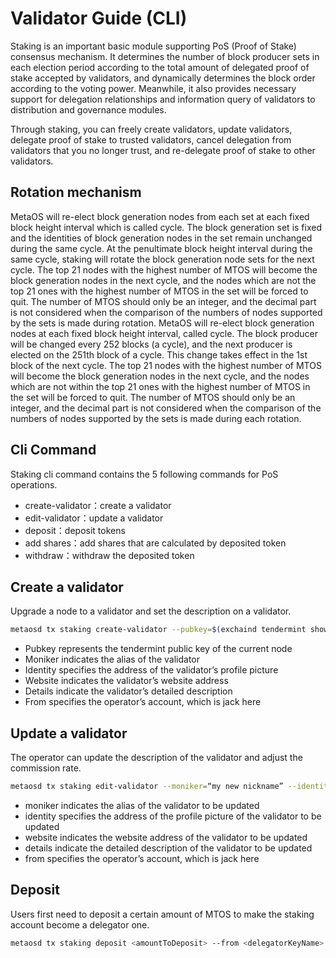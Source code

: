 # Validator Guide (CLI)

Staking is an important basic module supporting PoS (Proof of Stake) consensus mechanism. It determines the number of block producer sets in each election period according to the total amount of delegated proof of stake accepted by validators, and dynamically determines the block order according to the voting power. Meanwhile, it also provides necessary support for delegation relationships and information query of validators to distribution and governance modules.

Through staking, you can freely create validators, update validators, delegate proof of stake to trusted validators, cancel delegation from validators that you no longer trust, and re-delegate proof of stake to other validators.

## Rotation mechanism

MetaOS will re-elect block generation nodes from each set at each fixed block height interval which is called cycle. The block generation set is fixed and the identities of block generation nodes in the set remain unchanged during the same cycle. At the penultimate block height interval during the same cycle, staking will rotate the block generation node sets for the next cycle. The top 21 nodes with the highest number of MTOS will become the block generation nodes in the next cycle, and the nodes which are not the top 21 ones with the highest number of MTOS in the set will be forced to quit. The number of MTOS should only be an integer, and the decimal part is not considered when the comparison of the numbers of nodes supported by the sets is made during rotation. MetaOS will re-elect block generation nodes at each fixed block height interval, called cycle. The block producer will be changed every 252 blocks (a cycle), and the next producer is elected on the 251th block of a cycle. This change takes effect in the 1st block of the next cycle. The top 21 nodes with the highest number of MTOS will become the block generation nodes in the next cycle, and the nodes which are not within the top 21 ones with the highest number of MTOS in the set will be forced to quit. The number of MTOS should only be an integer, and the decimal part is not considered when the comparison of the numbers of nodes supported by the sets is made during each rotation.

## Cli Command

Staking cli command contains the 5 following commands for PoS operations.

- create-validator：create a validator
- edit-validator：update a validator
- deposit：deposit tokens
- add shares：add shares that are calculated by deposited token
- withdraw：withdraw the deposited token

## Create a validator 

Upgrade a node to a validator and set the description on a validator.

```bash
metaosd tx staking create-validator --pubkey=$(exchaind tendermint show-validator) --moniker="my nickname" --identity="logo|||http://mywebsite/pic/logo.jpg" --website="http://mywebsite" --details="my slogan" --from jack
```

- Pubkey represents the tendermint public key of the current node
- Moniker indicates the alias of the validator
- Identity specifies the address of the validator’s profile picture
- Website indicates the validator’s website address
- Details indicate the validator’s detailed description
- From specifies the operator’s account, which is jack here

## Update a validator

The operator can update the description of the validator and adjust the commission rate.

```bash
metaosd tx staking edit-validator --moniker=“my new nickname” --identity="logo|||http://mynewwebsite/pic/newlogo.jpg" --website="http://mynewwebsite" --details="my new slogan"  --from jack
```

- moniker indicates the alias of the validator to be updated
- identity specifies the address of the profile picture of the validator to be updated
- website indicates the website address of the validator to be updated
- details indicate the detailed description of the validator to be updated
- from specifies the operator’s account, which is jack here

## Deposit

Users first need to deposit a certain amount of MTOS to make the staking account become a delegator one.

```bash
metaosd tx staking deposit <amountToDeposit> --from <delegatorKeyName> --gas auto --gas-adjustment 1.5 --gas-prices <gasPrice>
```

